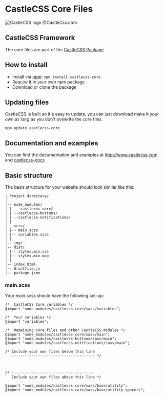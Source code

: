 # CastleCSS Core Files
![CastleCSS logo @CastleCss.com](https://www.doordarius.nl/castlecss-logo-250.png)

## CastleCSS Framework
The core files are part of the [CastleCSS Package](https://github.com/CastleCSS/castlecss)


## How to install
- Install via [npm](https://www.npmjs.com/): ```npm install castlecss-core```
- Require it in your own npm package
- Download or clone the package

## Updating files
CastleCSS is built so it's easy to update, you can just download make it your own as long as you don't ovewrite the core files. 

```npm update castlecss-core```

## Documentation and examples
You can find the documentation and examples at http://www.castlecss.com and [castlecss-docs](https://github.com/CastleCSS/castlecss-buttons)


## Basic structure
The basis structure for your website should look similar like this:

```
| Project directory/
|
|-- node_modules/
| | -- castlecss-core/
| | --castlecss-buttons/
| | --castlecss-notifications/
| |
|-- scss/
| |-- main.scss
| |-- variables.scss
| |
|-- img/
|-- dist/
| |-- styles.min.css
| |-- styles.min.map
| |
|-- index.html
|-- Gruntfile.js
|-- package.json
```

### main.scss
Your main.scss should have the following set-up:

```
/* 	CastleCSS Core variables */
@import "node_modules/castlecss-core/sass/variables";

/* 	Your variables */
@import "variables";

/* 	Remaining Core files and other CastleCSS modules */
@import "node_modules/castlecss-core/sass/main";
@import "node_modules/castlecss-buttons/sass/main";
@import "node_modules/castlecss-notifications/sass/main";

/* Include your own files below this line
   -------------------------------------- */



/* --------------------------------------
   Include your own files above this line */

@import "node_modules/castlecss-core/sass/base/utility";
@import "node_modules/castlecss-core/sass/base/utility_spacers";
```
